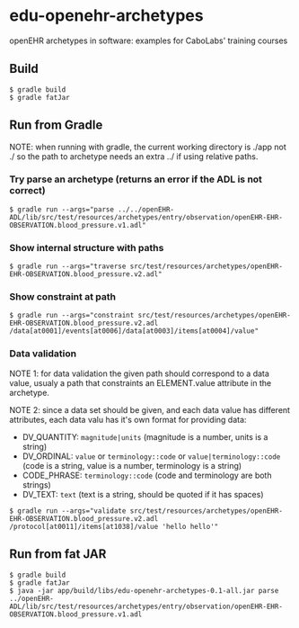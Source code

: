 # edu-openehr-archetypes

openEHR archetypes in software: examples for CaboLabs' training courses

## Build

```shell
$ gradle build
$ gradle fatJar
```

## Run from Gradle

NOTE: when running with gradle, the current working directory is ./app not ./ so the path to archetype needs an extra ../ if using relative paths.

### Try parse an archetype (returns an error if the ADL is not correct)

```shell
$ gradle run --args="parse ../../openEHR-ADL/lib/src/test/resources/archetypes/entry/observation/openEHR-EHR-OBSERVATION.blood_pressure.v1.adl"
```

### Show internal structure with paths

```shell
$ gradle run --args="traverse src/test/resources/archetypes/openEHR-EHR-OBSERVATION.blood_pressure.v2.adl"
```

### Show constraint at path

```shell
$ gradle run --args="constraint src/test/resources/archetypes/openEHR-EHR-OBSERVATION.blood_pressure.v2.adl /data[at0001]/events[at0006]/data[at0003]/items[at0004]/value"
```

### Data validation

NOTE 1: for data validation the given path should correspond to a data value, usualy a path that constraints an ELEMENT.value attribute in the archetype.

NOTE 2: since a data set should be given, and each data value has different attributes, each data valu has it's own format for providing data:

- DV_QUANTITY: `magnitude|units` (magnitude is a number, units is a string)
- DV_ORDINAL: `value` or `terminology::code` or `value|terminology::code` (code is a string, value is a number, terminology is a string)
- CODE_PHRASE: `terminology::code` (code and terminology are both strings)
- DV_TEXT: `text` (text is a string, should be quoted if it has spaces)

```shell
$ gradle run --args="validate src/test/resources/archetypes/openEHR-EHR-OBSERVATION.blood_pressure.v2.adl /protocol[at0011]/items[at1038]/value 'hello hello'"
```

## Run from fat JAR

```shell
$ gradle build
$ gradle fatJar
$ java -jar app/build/libs/edu-openehr-archetypes-0.1-all.jar parse ../openEHR-ADL/lib/src/test/resources/archetypes/entry/observation/openEHR-EHR-OBSERVATION.blood_pressure.v1.adl
```
